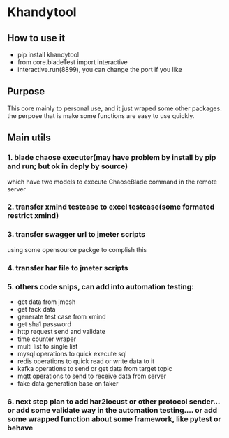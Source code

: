 # Khandytool
## How to use it
- pip install khandytool
- from core.bladeTest import interactive
- interactive.run(8899), you can change the port if you like

## Purpose 
This core mainly to personal use, and it just wraped some other packages. the perpose that is make some functions are easy to use quickly.
## Main utils
### 1. blade chaose executer(may have problem by install by pip and run; but ok in deply by source)
which have two models to execute ChaoseBlade command in the remote server
### 2. transfer xmind testcase to excel testcase(some formated restrict xmind)
### 3. transfer swagger url to jmeter scripts
using some opensource packge to complish this
### 4. transfer har file to jmeter scripts
### 5. others code snips, can add into automation testing:
- get data from jmesh
- get fack data
- generate test case from xmind
- get sha1 password
- http request send and validate
- time counter wraper
- multi list to single list
- mysql operations to quick execute sql 
- redis operations to quick read or write data to it
- kafka operations to send or get data from target topic
- mqtt operations to send to receive data from server
- fake data generation base on faker
  
### 6. next step plan to add har2locust or other protocol sender... or add some validate way in the automation testing.... or add some wrapped function about some framework, like pytest or behave
